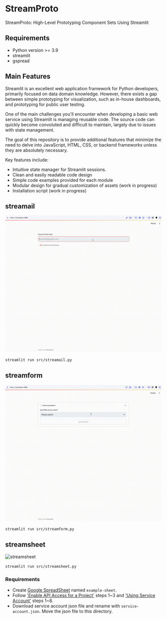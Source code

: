 # StreamProto

StreamProto: High-Level Prototyping Component Sets Using Streamlit

## Requirements

- Python version >= 3.9
- streamlit
- gspread

## Main Features

Streamlit is an excellent web application framework for Python developers, primarily focused on data domain knowledge. However, there exists a gap between simple prototyping for visualization, such as in-house dashboards, and prototyping for public user testing.

One of the main challenges you'll encounter when developing a basic web service using Streamlit is managing reusable code. The source code can quickly become convoluted and difficult to maintain, largely due to issues with state management.

The goal of this repository is to provide additional features that minimize the need to delve into JavaScript, HTML, CSS, or backend frameworks unless they are absolutely necessary.

Key features include:
- Intuitive state manager for Streamlit sessions.
- Clean and easily readable code design
- Simple code examples provided for each module
- Modular design for gradual customization of assets (work in progress)
- Installation script (work in progress)

## streamail

![streamail](./docs/streamail-20f-200p.gif)

```bash
streamlit run src/streamail.py
```

## streamform

![streamform](./docs/streamform-20f-200p.gif)

```bash
streamlit run src/streamform.py
```

## streamsheet

![streamsheet](./docs/streamsheet-20f-200p.gif)

```bash
streamlit run src/streamsheet.py
```

### Requirements

- Create [Google SpreadSheet](https://docs.google.com/spreadsheets/) named `example-sheet`.
- Follow ['Enable API Access for a Project'](https://docs.gspread.org/en/v5.10.0/oauth2.html#enable-api-access-for-a-project) steps 1~3 and ['Using Service Account'](https://docs.gspread.org/en/v5.10.0/oauth2.html#for-bots-using-service-account) steps 1~8.
- Download service account json file and rename with `service-account.json`. Move the json file to this directory.
